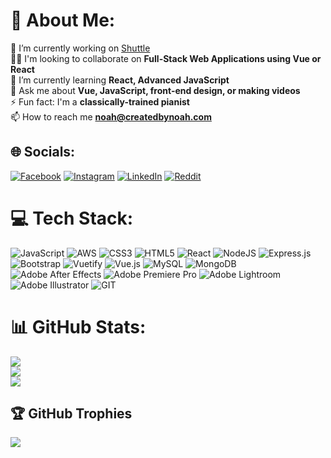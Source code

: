# 💫 About Me:
🔭 I’m currently working on <a href="https://createwithshuttle.com/welcome" target="_blank">Shuttle</a><br>👯‍♀️ I'm looking to collaborate on **Full-Stack Web Applications using Vue or React**<br>🌱 I’m currently learning **React, Advanced JavaScript**<br>💬 Ask me about **Vue, JavaScript, front-end design, or making videos**<br>⚡ Fun fact: I'm a **classically-trained pianist**<br>📫 How to reach me **noah@createdbynoah.com**

## 🌐 Socials:
[![Facebook](https://img.shields.io/badge/Facebook-%231877F2.svg?logo=Facebook&logoColor=white)](https://facebook.com/noah.rodgers10) [![Instagram](https://img.shields.io/badge/Instagram-%23E4405F.svg?logo=Instagram&logoColor=white)](https://instagram.com/noah_rodgers) [![LinkedIn](https://img.shields.io/badge/LinkedIn-%230077B5.svg?logo=linkedin&logoColor=white)](https://linkedin.com/in/noahrodgers10) [![Reddit](https://img.shields.io/badge/Reddit-%23FF4500.svg?logo=Reddit&logoColor=white)](https://reddit.com/user/noahrodgers10) 

# 💻 Tech Stack:
![JavaScript](https://img.shields.io/badge/javascript-%23323330.svg?style=for-the-badge&logo=javascript&logoColor=%23F7DF1E) ![AWS](https://img.shields.io/badge/AWS-%23FF9900.svg?style=for-the-badge&logo=amazon-aws&logoColor=white) ![CSS3](https://img.shields.io/badge/css3-%231572B6.svg?style=for-the-badge&logo=css3&logoColor=white) ![HTML5](https://img.shields.io/badge/html5-%23E34F26.svg?style=for-the-badge&logo=html5&logoColor=white) ![React](https://img.shields.io/badge/react-%2320232a.svg?style=for-the-badge&logo=react&logoColor=%2361DAFB) ![NodeJS](https://img.shields.io/badge/node.js-6DA55F?style=for-the-badge&logo=node.js&logoColor=white) ![Express.js](https://img.shields.io/badge/express.js-%23404d59.svg?style=for-the-badge&logo=express&logoColor=%2361DAFB) ![Bootstrap](https://img.shields.io/badge/bootstrap-%23563D7C.svg?style=for-the-badge&logo=bootstrap&logoColor=white) ![Vuetify](https://img.shields.io/badge/Vuetify-1867C0?style=for-the-badge&logo=vuetify&logoColor=AEDDFF) ![Vue.js](https://img.shields.io/badge/vuejs-%2335495e.svg?style=for-the-badge&logo=vuedotjs&logoColor=%234FC08D) ![MySQL](https://img.shields.io/badge/mysql-%2300f.svg?style=for-the-badge&logo=mysql&logoColor=white) ![MongoDB](https://img.shields.io/badge/MongoDB-%234ea94b.svg?style=for-the-badge&logo=mongodb&logoColor=white) ![Adobe After Effects](https://img.shields.io/badge/Adobe%20After%20Effects-9999FF.svg?style=for-the-badge&logo=Adobe%20After%20Effects&logoColor=white) ![Adobe Premiere Pro](https://img.shields.io/badge/Adobe%20Premiere%20Pro-9999FF.svg?style=for-the-badge&logo=Adobe%20Premiere%20Pro&logoColor=white) ![Adobe Lightroom](https://img.shields.io/badge/Adobe%20Lightroom-31A8FF.svg?style=for-the-badge&logo=Adobe%20Lightroom&logoColor=white) ![Adobe Illustrator](https://img.shields.io/badge/adobeillustrator-%23FF9A00.svg?style=for-the-badge&logo=adobeillustrator&logoColor=white) ![GIT](https://img.shields.io/badge/Git-fc6d26?style=for-the-badge&logo=git&logoColor=white)
# 📊 GitHub Stats:
![](https://github-readme-stats.vercel.app/api?username=createdbynoah&theme=dark&hide_border=true&include_all_commits=true&count_private=true)<br/>
![](https://github-readme-streak-stats.herokuapp.com/?user=createdbynoah&theme=dark&hide_border=true)<br/>
![](https://github-readme-stats.vercel.app/api/top-langs/?username=createdbynoah&theme=dark&hide_border=true&include_all_commits=true&count_private=true&layout=compact)

## 🏆 GitHub Trophies
![](https://github-profile-trophy.vercel.app/?username=createdbynoah&theme=onedark&no-frame=true&no-bg=false&margin-w=4)
